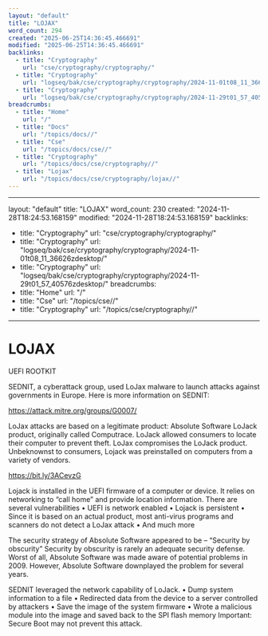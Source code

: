 ```yaml
---
layout: "default"
title: "LOJAX"
word_count: 294
created: "2025-06-25T14:36:45.466691"
modified: "2025-06-25T14:36:45.466691"
backlinks:
  - title: "Cryptography"
    url: "cse/cryptography/cryptography/"
  - title: "Cryptography"
    url: "logseq/bak/cse/cryptography/cryptography/2024-11-01t08_11_36626zdesktop/"
  - title: "Cryptography"
    url: "logseq/bak/cse/cryptography/cryptography/2024-11-29t01_57_40576zdesktop/"
breadcrumbs:
  - title: "Home"
    url: "/"
  - title: "Docs"
    url: "/topics/docs//"
  - title: "Cse"
    url: "/topics/docs/cse//"
  - title: "Cryptography"
    url: "/topics/docs/cse/cryptography//"
  - title: "Lojax"
    url: "/topics/docs/cse/cryptography/lojax//"
---
```

---
layout: "default"
title: "LOJAX"
word_count: 230
created: "2024-11-28T18:24:53.168159"
modified: "2024-11-28T18:24:53.168159"
backlinks:
  - title: "Cryptography"
    url: "cse/cryptography/cryptography/"
  - title: "Cryptography"
    url: "logseq/bak/cse/cryptography/cryptography/2024-11-01t08_11_36626zdesktop/"
  - title: "Cryptography"
    url: "logseq/bak/cse/cryptography/cryptography/2024-11-29t01_57_40576zdesktop/"
breadcrumbs:
  - title: "Home"
    url: "/"
  - title: "Cse"
    url: "/topics/cse//"
  - title: "Cryptography"
    url: "/topics/cse/cryptography//"
---
# LOJAX

UEFI ROOTKIT

SEDNIT, a cyberattack group, used LoJax malware to launch attacks against governments in Europe.
Here is more information on SEDNIT:

https://attack.mitre.org/groups/G0007/

LoJax attacks are based on a legitimate product: Absolute Software LoJack product, originally called Computrace. LoJack allowed consumers to locate their computer to prevent theft. LoJax compromises the LoJack product.
Unbeknownst to consumers, Lojack was preinstalled on computers from a variety of vendors.

https://bit.ly/3ACevzG


Lojack is installed in the UEFI firmware of a computer or device. It relies on networking to “call home” and provide location information. There are several vulnerabilities
• UEFI is network enabled
• Lojack is persistent
• Since it is based on an actual product, most anti-virus programs and scanners do not detect a LoJax attack
• And much more


The security strategy of Absolute Software appeared to be –
“Security by obscurity”
Security by obscurity is rarely an adequate security defense. Worst of all, Absolute Software was made aware of potential problems in 2009. However, Absolute Software downplayed the problem for several years.


SEDNIT leveraged the network capability of LoJack.
• Dump system information to a file
• Redirected data from the device to
a server controlled by attackers
• Save the image of the system firmware
• Wrote a malicious module into the image and saved back to the SPI flash memory
Important: Secure Boot may not prevent this attack.
